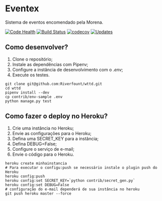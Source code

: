# Eventex


Sistema de eventos encomendado pela Morena.

[![Code Health](https://landscape.io/github/Riverfount/wttd/master/landscape.svg?style=flat)](https://landscape.io/github/Riverfount/wttd/master)
[![Build Status](https://travis-ci.org/Riverfount/wttd.svg?branch=master)](https://travis-ci.org/Riverfount/wttd)
[![codecov](https://codecov.io/gh/Riverfount/wttd/branch/master/graph/badge.svg)](https://codecov.io/gh/Riverfount/wttd)
[![Updates](https://pyup.io/repos/github/Riverfount/wttd/shield.svg)](https://pyup.io/repos/github/Riverfount/wttd/)



## Como desenvolver?

1. Clone o repositório;
2. Instale as dependências com Pipenv;
3. Configure a instância de desenvolvimento com o _.env_;
4. Execute os testes.

```console
git clone git@github.com:Riverfount/wttd.git
cd wttd
pipenv install --dev
cp contrib/env-sample .env
python manage.py test
```

## Como fazer o deploy no Heroku?

1. Crie uma instância no Heroku;
2. Envie as configurações para o Heroku;
3. Defina uma SECRET_KEY para a instância;
4. Defina DEBUG=False;
5. Configure o serviço de e-mail;
6. Envie o código para o Heroku.

```console
heroku create minhainstancia
# Para executar o configu:push se necessário instale o plugin push do Heroku
heroku config:push
heroku config:set SECRET_KEY=`python contrib/secret_gen.py`
heroku config:set DEBUG=False
# configuração do e-mail dependerá de sua instância no heroku
git push heroku master --force
```